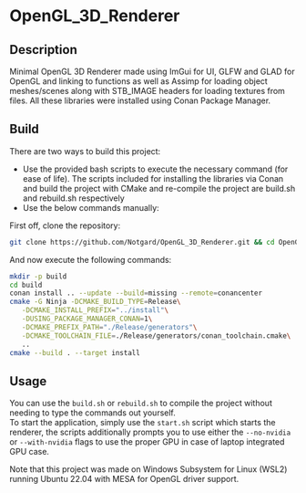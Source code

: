 # OpenGL_3D_Renderer

## Description

Minimal OpenGL 3D Renderer made using ImGui for UI, GLFW and GLAD for OpenGL and linking to functions as well as Assimp for loading object meshes/scenes along with STB_IMAGE headers for loading textures from files. All these libraries were installed using Conan Package Manager.
  
## Build
There are two ways to build this project:  
* Use the provided bash scripts to execute the necessary command (for ease of life). The scripts included for installing the libraries via Conan and build the project with CMake and re-compile the project are build.sh and rebuild.sh respectively
* Use the below commands manually:

First off, clone the repository:
```bash
git clone https://github.com/Notgard/OpenGL_3D_Renderer.git && cd OpenGL_3D_Renderer
```
And now execute the following commands:
```bash
mkdir -p build
cd build
conan install .. --update --build=missing --remote=conancenter
cmake -G Ninja -DCMAKE_BUILD_TYPE=Release\
   -DCMAKE_INSTALL_PREFIX="../install"\
   -DUSING_PACKAGE_MANAGER_CONAN=1\
   -DCMAKE_PREFIX_PATH="./Release/generators"\
   -DCMAKE_TOOLCHAIN_FILE=./Release/generators/conan_toolchain.cmake\
   ..
cmake --build . --target install
```
  
## Usage
You can use the `build.sh` or `rebuild.sh` to compile the project without needing to type the commands out yourself.  
To start the application, simply use the `start.sh` script which starts the renderer, the scripts additionally prompts you to use either the `--no-nvidia` or `--with-nvidia` flags to use the proper GPU in case of laptop integrated GPU case.
  
Note that this project was made on Windows Subsystem for Linux (WSL2) running Ubuntu 22.04 with MESA for OpenGL driver support.
